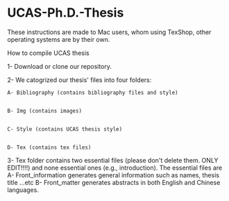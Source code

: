 # UCAS-Ph.D.-Thesis


These instructions are made to Mac users, whom using TexShop, other operating systems are by their own.

How to compile UCAS thesis


1- Download or clone our repository.

2- We catogrized our thesis' files into four folders:


	A- Bibliography (contains bibliography files and style)
	
	
	B- Img (contains images)
	
	
	C- Style (contains UCAS thesis style)
	
	
	D- Tex (contains tex files)
	
	

3- Tex folder contains two essential files (please don't delete them. ONLY EDIT!!!!) and none essential ones (e.g., introduction). The essential files are 
	A- Front_information generates general information such as names, thesis title ...etc
	B- Front_matter generates abstracts in both English and Chinese languages. 
